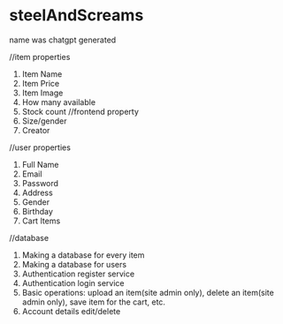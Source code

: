 # steelAndScreams
 name was chatgpt generated


//item properties
1. Item Name
2. Item Price
3. Item Image
4. How many available
5. Stock count //frontend property
6. Size/gender
7. Creator

//user properties
1. Full Name
2. Email
3. Password
4. Address
5. Gender
6. Birthday
7. Cart Items

//database
1. Making a database for every item
2. Making a database for users
3. Authentication register service
4. Authentication login service
5. Basic operations: upload an item(site admin only), delete an item(site admin only), save item for the cart, etc.
6. Account details edit/delete